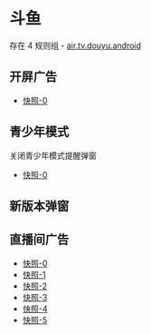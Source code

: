 # 斗鱼

存在 4 规则组 - [air.tv.douyu.android](/src/apps/air.tv.douyu.android.ts)

## 开屏广告

- [快照-0](https://i.gkd.li/import/12893916)

## 青少年模式

关闭青少年模式提醒弹窗

- [快照-0](https://i.gkd.li/import/12472598)

## 新版本弹窗

## 直播间广告

- [快照-0](https://i.gkd.li/import/12892825)
- [快照-1](https://i.gkd.li/import/13037239)
- [快照-2](https://i.gkd.li/import/12892825)
- [快照-3](https://i.gkd.li/import/13056107)
- [快照-4](https://i.gkd.li/import/13056107)
- [快照-5](https://i.gkd.li/import/13056107)
